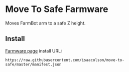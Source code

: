 # Move To Safe Farmware
Moves FarmBot arm to a safe Z height.

## Install
[Farmware page](https://my.farmbot.io/app/farmware) install URL:
```
https://raw.githubusercontent.com/isaacolson/move-to-safe/master/manifest.json
```
